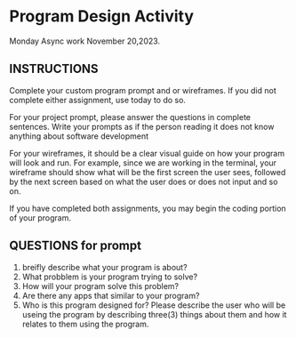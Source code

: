 # Program Design Activity
Monday Async work November 20,2023. 

## INSTRUCTIONS
Complete your custom program prompt and or wireframes. If you did not complete either assignment, use today to do so.

For your project prompt, please answer the questions in complete sentences. Write your prompts
as if the person reading it does not know anything about software development

For your wireframes, it should be a clear visual guide on how your program will look and run.
For example, since we are working in the terminal, your wireframe should show what will be the 
first screen the user sees, followed by the next screen based on what the user does or does not input and so on. 

If you have completed both assignments, you may begin the coding portion of your program.

## QUESTIONS for prompt
1. breifly describe what your program is about?
2. What probblem is your program trying to solve?
3. How will your program solve this problem?
4. Are there any apps that similar to your program?
5. Who is this program designed for? Please describe the user who will be
useing the program by describing three(3) things about them and how it relates to them 
using the program. 

